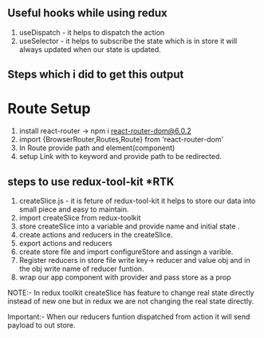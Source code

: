## Useful hooks while using redux 
1. useDispatch - it helps to dispatch the action 
2. useSelector - it helps to subscribe the state which is in store it will always updated when our state is updated.



## Steps which i did to get this output
   # Route Setup
1. install react-router -> npm i react-router-dom@6.0.2
2. import {BrowserRouter,Routes,Route} from 'react-router-dom'
3. In Route provide path and element(component)
4. setup Link with to keyword and provide path to be redirected.

## steps to use redux-tool-kit *RTK
1. createSlice.js - it is feture of redux-tool-kit it helps to store our data into small piece and easy to maintain.
2. import createSlice from redux-toolkit 
3. store createSlice into a variable and provide name and initial state .
4. create actions and reducers in the createSlice.
5. export actions and reducers
6. create store file and import configureStore and assingn a varible.
7. Register reducers in store file write key-> reducer and value obj and in the obj write name of reducer funtion.
8. wrap our app component with provider and pass store as a prop



NOTE:- In redux toolkit createSlice has feature to change real state directly instead of new one but in redux we are not changing the real state directly.

Important:- When our reducers funtion dispatched from action it will send payload to out store.
